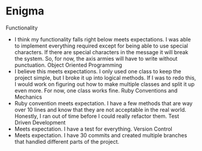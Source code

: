# Enigma

Functionality 
- I think my functionality falls right below meets expectations. I was able to implement everything required except for being able to use special characters. If there are special characters in the message it will break the system. So, for now, the axis armies will have to write without punctuation. 
Object Oriented Programming 
- I believe this meets expectations. I only used one class to keep the project simple, but I broke it up into logical methods. If I was to redo this, I would work on figuring out how to make multiple classes and split it up even more. For now, one class works fine. 
Ruby Conventions and Mechanics 
- Ruby convention meets expectation. I have a few methods that are way over 10 lines and know that they are not acceptable in the real world. Honestly, I ran out of time before I could really refactor them. 
Test Driven Development 
- Meets expectation. I have a test for everything.
Version Control  
- Meets expectation. I have 30 commits and created multiple branches that handled different parts of the project. 
